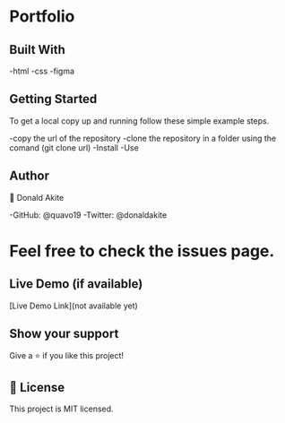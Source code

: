 
# Portfolio 

## Built With
-html
-css
-figma

## Getting Started

To get a local copy up and running follow these simple example steps.

-copy the url of the repository 
-clone the repository in a folder using the comand (git clone url)
-Install
-Use

## Author
👤 Donald Akite

-GitHub: @quavo19
-Twitter: @donaldakite

# Feel free to check the issues page.
## Live Demo (if available)

[Live Demo Link](not available yet)

## Show your support
Give a ⭐️ if you like this project!


## 📝 License
This project is MIT licensed.
